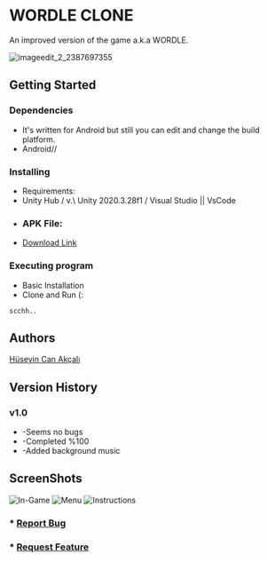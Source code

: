 # WORDLE CLONE 
An improved version of the game a.k.a WORDLE.

![imageedit_2_2387697355](https://user-images.githubusercontent.com/80987102/153830835-907d2f52-2488-49e3-b4d4-2284d849d784.png)


## Getting Started

### Dependencies

* It's written for Android but still you can edit and change the build platform.
* Android//

### Installing

* Requirements:
* Unity Hub / v.\ Unity 2020.3.28f1 / Visual Studio || VsCode
* ### APK File:
* [Download Link](https://file.io/spPnpZv4ZYRh)

### Executing program

* Basic Installation
* Clone and Run (:
```
scchh..
```


## Authors

[Hüseyin Can Akçalı](linkedin.com/in/h-can-akcali/)


## Version History

### v1.0
*  -Seems no bugs
*  -Completed %100 
*  -Added background music

## ScreenShots
![In-Game](https://user-images.githubusercontent.com/80987102/153855440-6e0e3d19-defd-4cc8-b23c-97f109f27cac.png)
![Menu](https://user-images.githubusercontent.com/80987102/153855557-0e06b838-610f-428b-9038-3dc33ad0a3bf.JPG)
![Instructions](https://user-images.githubusercontent.com/80987102/153855589-b0b743ae-6148-4600-89b5-038aada3eb68.JPG)



### * [Report Bug](https://github.com/cankcl2/Clone-Wordle-Game/issues)
### * [Request Feature](https://github.com/cankcl2/Clone-Wordle-Game/issues)

